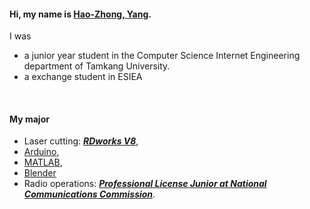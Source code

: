 
#### Hi, my name is [Hao-Zhong, Yang](https://hao20210808.github.io/).<br>
I was 
- a junior year student in the Computer Science Internet Engineering department of Tamkang University.
- a exchange student in ESIEA
<br>

#### My major
- Laser cutting: _**[RDworks V8](https://www.print3dd.com/product/rdworks-v8/)**_,
- [Arduino](https://www.arduino.cc/),
- [MATLAB](https://www.mathworks.com/products/matlab.html),
- [Blender](https://www.blender.org/)
- Radio operations: _**[Professional License Junior at National Communications Commission](https://www.ncc.gov.tw/english/index.aspx)**_.
